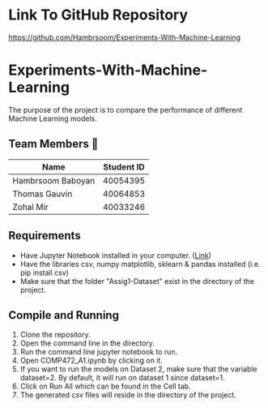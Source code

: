 # Link To GitHub Repository
https://github.com/Hambrsoom/Experiments-With-Machine-Learning

# Experiments-With-Machine-Learning
The purpose of the project is to compare the performance of different Machine Learning models.

## Team Members 👥
| Name          | Student ID    |
| ------------- |:-------------:|
|  Hambrsoom Baboyan | 40054395 |
|  Thomas Gauvin     | 40064853 |
|  Zohal Mir         | 40033246 |

## Requirements
- Have Jupyter Notebook installed in your computer. ([Link](https://jupyter.org/install))
- Have the libraries csv, numpy matplotlib, sklearn & pandas installed (i.e. pip install csv)
- Make sure that the folder "Assig1-Dataset" exist in the directory of the project.

## Compile and Running
1. Clone the repository.
2. Open the command line in the directory.
3. Run the command line jupyter notebook to run.
4. Open COMP472_A1.ipynb by clicking on it.
5. If you want to run the models on Dataset 2, make sure that the variable dataset=2.
By default, it will run on dataset 1 since dataset=1.
6. Click on Run All which can be found in the Cell tab.  
7. The generated csv files will reside in the directory of the project. 
